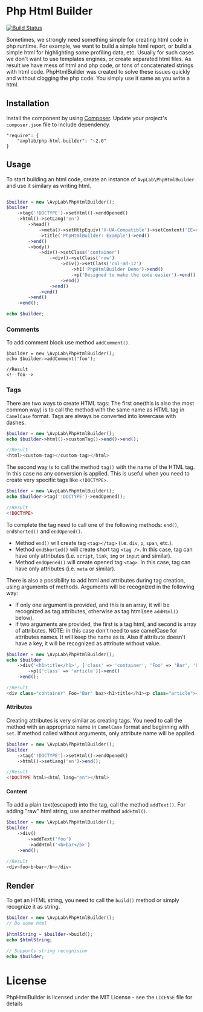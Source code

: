 # Php Html Builder

[![Build Status](https://travis-ci.org/avplab/php-html-builder.svg?branch=master)](https://travis-ci.org/avplab/php-html-builder)


Sometimes, we strongly need something simple for creating html code in php runtime. For example, 
we want to build a simple html report, or build a simple html for highlighting some profiling data, etc.
Usually for such cases we don't want to use templates engines, or create separated html files. 
As result we have mess of html and php code, or tons of concatenated strings with html code.
PhpHtmlBuilder was created to solve these issues quickly and without clogging the php code. You simply use it same as you write a html.

## Installation
Install the component by using [Composer](https://getcomposer.org). Update your project's `composer.json` file to include dependency.

    "require": {
        "avplab/php-html-builder": "~2.0"
    }

## Usage

To start building an html code, create an instance of `AvpLab\PhpHtmlBuilder` and use it similary as writing html.
```php

$builder = new \AvpLab\PhpHtmlBuilder();
$builder
    ->tag('!DOCTYPE')->setHtml()->endOpened()
    ->html()->setLang('en')
        ->head()
            ->meta()->setHttpEquiv('X-UA-Compatible')->setContent('IE=edge,chrome=1')->endOpened()
            ->title('PhpHtmlBuilder: Example')->end()
        ->end()
        ->body()
            ->div()->setClass('container')
                ->div()->setClass('row')
                    ->div()->setClass('col-md-12')
                        ->h1('PhpHtmlBuilder Demo')->end()
                        ->p('Designed to make the code easier')->end()
                    ->end()
                ->end()
            ->end()
        ->end()
    ->end();

echo $builder;
```
### Comments
To add comment block use method `addComment()`.
```
$builder = new \AvpLab\PhpHtmlBuilder();
echo $builder->addComment('foo');

//Result
<!--foo-->
```
### Tags
There are two ways to create HTML tags:
The first one(this is also the most common way) is to call the method with the same name as HTML tag in `CamelCase` format.
Tags are always be converted into lowercase with dashes.
```php
$builder = new \AvpLab\PhpHtmlBuilder();
echo $builder->html()->customTag()->end()->end();

//Result
<html><custom-tag></custom-tag></html>
```

The second way is to call the method `tag()` with the name of the HTML tag. In this case no any conversion is applied.
This is useful when you need to create very specific tags like `<!DOCTYPE>`.
```php
$builder = new \AvpLab\PhpHtmlBuilder();
echo $builder->tag('!DOCTYPE')->endOpened();

//Result
<!DOCTYPE>
```
To complete the tag need to call one of the following methods: `end()`, `endShorted()` and `endOpened()`.
* Method `end()` will create tag `<tag></tag>` (i.e. `div`, `p`, `span`, etc.).
* Method `endShorted()` will create short tag `<tag />`. In this case, tag can have only attributes (i.e. `script`, `link`, `img` or `input` and similar).
* Method `endOpened()` will create opened tag `<tag>`. In this case, tag can have only attributes (i.e. `meta` or similar).

There is also a possibility to add html and attributes during tag creation, using arguments of methods.
Arguments will be recognized in the following way:
- If only one argument is provided, and this is an array, it will be recognized as tag attributes, otherwise as tag html(see `addHtml()` below).
- If two arguments are provided, the first is a tag html, and second is array of attributes.
NOTE: in this case don't need to use camelCase for attributes names. It will keep the name as is. Also if attribute doesn't have a key, it will be recognized as attribute without value.
```php
$builder = new \AvpLab\PhpHtmlBuilder();
echo $builder
    ->div('<h1>title</h1>', ['class' => 'container', 'Foo' => 'Bar', 'baz'])
        ->p(['class' => 'article'])->end()
    ->end();

//Result
<div class="container" Foo="Bar" baz><h1>title</h1><p class="article"></p></div>
```

#### Attributes
Creating attributes is very similar as creating tags. You need to call the method with an appropriate name in `CamelCase` format and beginning with `set`.
If method called without arguments, only attribute name will be applied.
```php
$builder = new \AvpLab\PhpHtmlBuilder();
$builder
    ->tag('!DOCTYPE')->setHtml()->endOpened()
    ->html()->setLang('en')->end();

//Result
<!DOCTYPE html><html lang="en"></html>
```

#### Content
To add a plain text(escaped) into the tag, call the method `addText()`. For adding "raw" html string, use another method `addHtml()`.
```php
$builder = new \AvpLab\PhpHtmlBuilder();
$builder
    ->div()
        ->addText('foo')
        ->addHtml('<b>bar</b>')
    ->end();

//Result
<div>foo<b>bar</b></div>
```

## Render

To get an HTML string, you need to call the `build()` method or simply recognize it as string.
```php
$builder = new \AvpLab\PhpHtmlBuilder();
// Do some html

$htmlString = $builder->build();
echo $htmlString;

// Supports string recognision
echo $builder;
```

# License

PhpHtmlBuilder is licensed under the MIT License - see the `LICENSE` file for details
